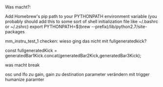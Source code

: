 Was macht?:

Add Homebrew's pip path to your PYTHONPATH environment variable (you probably should add this to some sort of shell initialization file like ~/.bashrc or ~/.zshrc)
  export PYTHONPATH=$(brew --prefix)/lib/python2.7/site-packages


mm_instru_test_1 checken: wieso ging das nicht mit fullgeneratedkick?

const fullgeneratedKick = generatedBar1Kick.concat(generatedBar2Kick,generatedBar3Kick);

was macht break

osc und lfo zu gain, gain zu destination
parameter verändern mit trigger
humanize paramter